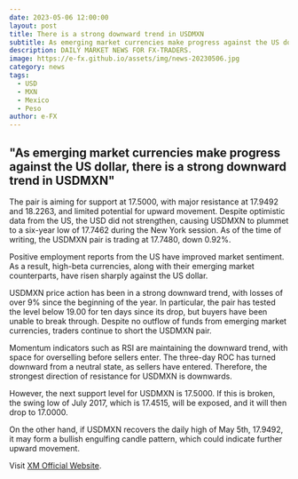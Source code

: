 ```yaml
---
date: 2023-05-06 12:00:00
layout: post
title: There is a strong downward trend in USDMXN
subtitle: As emerging market currencies make progress against the US dollar.
description: DAILY MARKET NEWS FOR FX-TRADERS.
image: https://e-fx.github.io/assets/img/news-20230506.jpg
category: news
tags:
  - USD
  - MXN
  - Mexico
  - Peso
author: e-FX
---
```


##  "As emerging market currencies make progress against the US dollar, there is a strong downward trend in USDMXN"

The pair is aiming for support at 17.5000, with major resistance at 17.9492 and 18.2263, and limited potential for upward movement. Despite optimistic data from the US, the USD did not strengthen, causing USDMXN to plummet to a six-year low of 17.7462 during the New York session. As of the time of writing, the USDMXN pair is trading at 17.7480, down 0.92%.

Positive employment reports from the US have improved market sentiment. As a result, high-beta currencies, along with their emerging market counterparts, have risen sharply against the US dollar.

USDMXN price action has been in a strong downward trend, with losses of over 9% since the beginning of the year. In particular, the pair has tested the level below 19.00 for ten days since its drop, but buyers have been unable to break through. Despite no outflow of funds from emerging market currencies, traders continue to short the USDMXN pair.

Momentum indicators such as RSI are maintaining the downward trend, with space for overselling before sellers enter. The three-day ROC has turned downward from a neutral state, as sellers have entered. Therefore, the strongest direction of resistance for USDMXN is downwards.

However, the next support level for USDMXN is 17.5000. If this is broken, the swing low of July 2017, which is 17.4515, will be exposed, and it will then drop to 17.0000.

On the other hand, if USDMXN recovers the daily high of May 5th, 17.9492, it may form a bullish engulfing candle pattern, which could indicate further upward movement.




Visit [XM Official Website](https://clicks.pipaffiliates.com/c?c=550036&l=en&p=0).